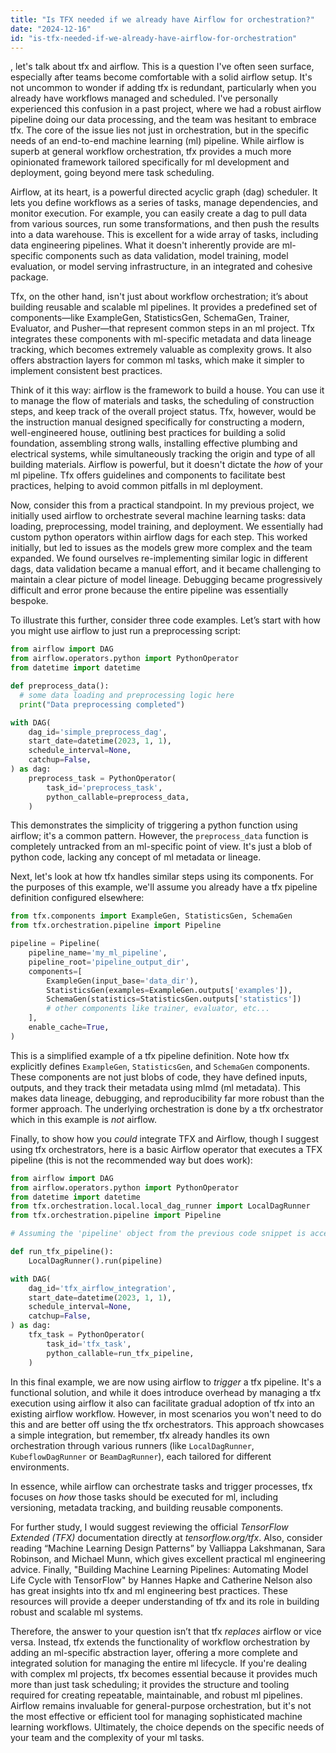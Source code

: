 ```yaml
---
title: "Is TFX needed if we already have Airflow for orchestration?"
date: "2024-12-16"
id: "is-tfx-needed-if-we-already-have-airflow-for-orchestration"
---
```


, let's talk about tfx and airflow. This is a question I've often seen surface, especially after teams become comfortable with a solid airflow setup. It's not uncommon to wonder if adding tfx is redundant, particularly when you already have workflows managed and scheduled. I've personally experienced this confusion in a past project, where we had a robust airflow pipeline doing our data processing, and the team was hesitant to embrace tfx. The core of the issue lies not just in orchestration, but in the specific needs of an end-to-end machine learning (ml) pipeline. While airflow is superb at general workflow orchestration, tfx provides a much more opinionated framework tailored specifically for ml development and deployment, going beyond mere task scheduling.

Airflow, at its heart, is a powerful directed acyclic graph (dag) scheduler. It lets you define workflows as a series of tasks, manage dependencies, and monitor execution. For example, you can easily create a dag to pull data from various sources, run some transformations, and then push the results into a data warehouse. This is excellent for a wide array of tasks, including data engineering pipelines. What it doesn't inherently provide are ml-specific components such as data validation, model training, model evaluation, or model serving infrastructure, in an integrated and cohesive package.

Tfx, on the other hand, isn't just about workflow orchestration; it’s about building reusable and scalable ml pipelines. It provides a predefined set of components—like ExampleGen, StatisticsGen, SchemaGen, Trainer, Evaluator, and Pusher—that represent common steps in an ml project. Tfx integrates these components with ml-specific metadata and data lineage tracking, which becomes extremely valuable as complexity grows. It also offers abstraction layers for common ml tasks, which make it simpler to implement consistent best practices.

Think of it this way: airflow is the framework to build a house. You can use it to manage the flow of materials and tasks, the scheduling of construction steps, and keep track of the overall project status. Tfx, however, would be the instruction manual designed specifically for constructing a modern, well-engineered house, outlining best practices for building a solid foundation, assembling strong walls, installing effective plumbing and electrical systems, while simultaneously tracking the origin and type of all building materials. Airflow is powerful, but it doesn't dictate the *how* of your ml pipeline. Tfx offers guidelines and components to facilitate best practices, helping to avoid common pitfalls in ml deployment.

Now, consider this from a practical standpoint. In my previous project, we initially used airflow to orchestrate several machine learning tasks: data loading, preprocessing, model training, and deployment. We essentially had custom python operators within airflow dags for each step. This worked initially, but led to issues as the models grew more complex and the team expanded. We found ourselves re-implementing similar logic in different dags, data validation became a manual effort, and it became challenging to maintain a clear picture of model lineage. Debugging became progressively difficult and error prone because the entire pipeline was essentially bespoke.

To illustrate this further, consider three code examples. Let’s start with how you might use airflow to just run a preprocessing script:

```python
from airflow import DAG
from airflow.operators.python import PythonOperator
from datetime import datetime

def preprocess_data():
  # some data loading and preprocessing logic here
  print("Data preprocessing completed")

with DAG(
    dag_id='simple_preprocess_dag',
    start_date=datetime(2023, 1, 1),
    schedule_interval=None,
    catchup=False,
) as dag:
    preprocess_task = PythonOperator(
        task_id='preprocess_task',
        python_callable=preprocess_data,
    )
```

This demonstrates the simplicity of triggering a python function using airflow; it's a common pattern. However, the `preprocess_data` function is completely untracked from an ml-specific point of view. It's just a blob of python code, lacking any concept of ml metadata or lineage.

Next, let's look at how tfx handles similar steps using its components. For the purposes of this example, we'll assume you already have a tfx pipeline definition configured elsewhere:

```python
from tfx.components import ExampleGen, StatisticsGen, SchemaGen
from tfx.orchestration.pipeline import Pipeline

pipeline = Pipeline(
    pipeline_name='my_ml_pipeline',
    pipeline_root='pipeline_output_dir',
    components=[
        ExampleGen(input_base='data_dir'),
        StatisticsGen(examples=ExampleGen.outputs['examples']),
        SchemaGen(statistics=StatisticsGen.outputs['statistics'])
        # other components like trainer, evaluator, etc...
    ],
    enable_cache=True,
)
```

This is a simplified example of a tfx pipeline definition. Note how tfx explicitly defines `ExampleGen`, `StatisticsGen`, and `SchemaGen` components. These components are not just blobs of code, they have defined inputs, outputs, and they track their metadata using mlmd (ml metadata). This makes data lineage, debugging, and reproducibility far more robust than the former approach. The underlying orchestration is done by a tfx orchestrator which in this example is *not* airflow.

Finally, to show how you *could* integrate TFX and Airflow, though I suggest using tfx orchestrators, here is a basic Airflow operator that executes a TFX pipeline (this is not the recommended way but does work):

```python
from airflow import DAG
from airflow.operators.python import PythonOperator
from datetime import datetime
from tfx.orchestration.local.local_dag_runner import LocalDagRunner
from tfx.orchestration.pipeline import Pipeline

# Assuming the 'pipeline' object from the previous code snippet is accessible here

def run_tfx_pipeline():
    LocalDagRunner().run(pipeline)

with DAG(
    dag_id='tfx_airflow_integration',
    start_date=datetime(2023, 1, 1),
    schedule_interval=None,
    catchup=False,
) as dag:
    tfx_task = PythonOperator(
        task_id='tfx_task',
        python_callable=run_tfx_pipeline,
    )
```

In this final example, we are now using airflow to *trigger* a tfx pipeline. It's a functional solution, and while it does introduce overhead by managing a tfx execution using airflow it also can facilitate gradual adoption of tfx into an existing airflow workflow. However, in most scenarios you won't need to do this and are better off using the tfx orchestrators. This approach showcases a simple integration, but remember, tfx already handles its own orchestration through various runners (like `LocalDagRunner`, `KubeflowDagRunner` or `BeamDagRunner`), each tailored for different environments.

In essence, while airflow can orchestrate tasks and trigger processes, tfx focuses on *how* those tasks should be executed for ml, including versioning, metadata tracking, and building reusable components.

For further study, I would suggest reviewing the official *TensorFlow Extended (TFX)* documentation directly at *tensorflow.org/tfx*. Also, consider reading “Machine Learning Design Patterns” by Valliappa Lakshmanan, Sara Robinson, and Michael Munn, which gives excellent practical ml engineering advice. Finally, "Building Machine Learning Pipelines: Automating Model Life Cycle with TensorFlow" by Hannes Hapke and Catherine Nelson also has great insights into tfx and ml engineering best practices. These resources will provide a deeper understanding of tfx and its role in building robust and scalable ml systems.

Therefore, the answer to your question isn’t that tfx *replaces* airflow or vice versa. Instead, tfx extends the functionality of workflow orchestration by adding an ml-specific abstraction layer, offering a more complete and integrated solution for managing the entire ml lifecycle. If you're dealing with complex ml projects, tfx becomes essential because it provides much more than just task scheduling; it provides the structure and tooling required for creating repeatable, maintainable, and robust ml pipelines. Airflow remains invaluable for general-purpose orchestration, but it's not the most effective or efficient tool for managing sophisticated machine learning workflows. Ultimately, the choice depends on the specific needs of your team and the complexity of your ml tasks.
